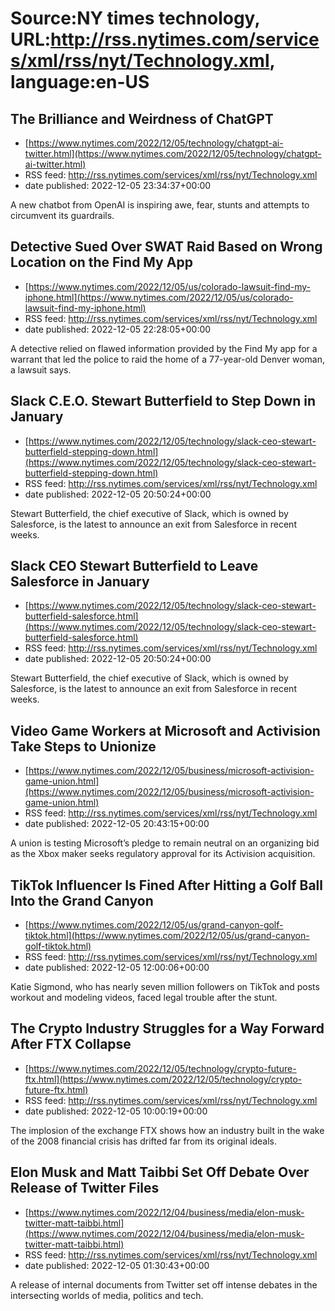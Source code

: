 # Source:NY times technology, URL:http://rss.nytimes.com/services/xml/rss/nyt/Technology.xml, language:en-US

## The Brilliance and Weirdness of ChatGPT
 - [https://www.nytimes.com/2022/12/05/technology/chatgpt-ai-twitter.html](https://www.nytimes.com/2022/12/05/technology/chatgpt-ai-twitter.html)
 - RSS feed: http://rss.nytimes.com/services/xml/rss/nyt/Technology.xml
 - date published: 2022-12-05 23:34:37+00:00

A new chatbot from OpenAI is inspiring awe, fear, stunts and attempts to circumvent its guardrails.

## Detective Sued Over SWAT Raid Based on Wrong Location on the Find My App
 - [https://www.nytimes.com/2022/12/05/us/colorado-lawsuit-find-my-iphone.html](https://www.nytimes.com/2022/12/05/us/colorado-lawsuit-find-my-iphone.html)
 - RSS feed: http://rss.nytimes.com/services/xml/rss/nyt/Technology.xml
 - date published: 2022-12-05 22:28:05+00:00

A detective relied on flawed information provided by the Find My app for a warrant that led the police to raid the home of a 77-year-old Denver woman, a lawsuit says.

## Slack C.E.O. Stewart Butterfield to Step Down in January
 - [https://www.nytimes.com/2022/12/05/technology/slack-ceo-stewart-butterfield-stepping-down.html](https://www.nytimes.com/2022/12/05/technology/slack-ceo-stewart-butterfield-stepping-down.html)
 - RSS feed: http://rss.nytimes.com/services/xml/rss/nyt/Technology.xml
 - date published: 2022-12-05 20:50:24+00:00

Stewart Butterfield, the chief executive of Slack, which is owned by Salesforce, is the latest to announce an exit from Salesforce in recent weeks.

## Slack CEO Stewart Butterfield to Leave Salesforce in January
 - [https://www.nytimes.com/2022/12/05/technology/slack-ceo-stewart-butterfield-salesforce.html](https://www.nytimes.com/2022/12/05/technology/slack-ceo-stewart-butterfield-salesforce.html)
 - RSS feed: http://rss.nytimes.com/services/xml/rss/nyt/Technology.xml
 - date published: 2022-12-05 20:50:24+00:00

Stewart Butterfield, the chief executive of Slack, which is owned by Salesforce, is the latest to announce an exit from Salesforce in recent weeks.

## Video Game Workers at Microsoft and Activision Take Steps to Unionize
 - [https://www.nytimes.com/2022/12/05/business/microsoft-activision-game-union.html](https://www.nytimes.com/2022/12/05/business/microsoft-activision-game-union.html)
 - RSS feed: http://rss.nytimes.com/services/xml/rss/nyt/Technology.xml
 - date published: 2022-12-05 20:43:15+00:00

A union is testing Microsoft’s pledge to remain neutral on an organizing bid as the Xbox maker seeks regulatory approval for its Activision acquisition.

## TikTok Influencer Is Fined After Hitting a Golf Ball Into the Grand Canyon
 - [https://www.nytimes.com/2022/12/05/us/grand-canyon-golf-tiktok.html](https://www.nytimes.com/2022/12/05/us/grand-canyon-golf-tiktok.html)
 - RSS feed: http://rss.nytimes.com/services/xml/rss/nyt/Technology.xml
 - date published: 2022-12-05 12:00:06+00:00

Katie Sigmond, who has nearly seven million followers on TikTok and posts workout and modeling videos, faced legal trouble after the stunt.

## The Crypto Industry Struggles for a Way Forward After FTX Collapse
 - [https://www.nytimes.com/2022/12/05/technology/crypto-future-ftx.html](https://www.nytimes.com/2022/12/05/technology/crypto-future-ftx.html)
 - RSS feed: http://rss.nytimes.com/services/xml/rss/nyt/Technology.xml
 - date published: 2022-12-05 10:00:19+00:00

The implosion of the exchange FTX shows how an industry built in the wake of the 2008 financial crisis has drifted far from its original ideals.

## Elon Musk and Matt Taibbi Set Off Debate Over Release of Twitter Files
 - [https://www.nytimes.com/2022/12/04/business/media/elon-musk-twitter-matt-taibbi.html](https://www.nytimes.com/2022/12/04/business/media/elon-musk-twitter-matt-taibbi.html)
 - RSS feed: http://rss.nytimes.com/services/xml/rss/nyt/Technology.xml
 - date published: 2022-12-05 01:30:43+00:00

A release of internal documents from Twitter set off intense debates in the intersecting worlds of media, politics and tech.

